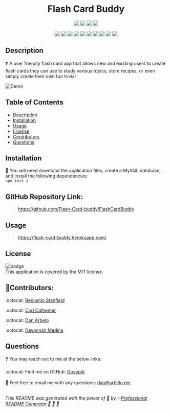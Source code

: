 <h1 align="center">Flash Card Buddy</h1>
  
  <p align="center">
    <img src="https://img.shields.io/github/repo-size/Flash-Card-buddy/FlashCardBuddy?style=plastic" />
    <img src="https://img.shields.io/github/languages/count/Flash-Card-buddy/FlashCardBuddy?style=plastic" />
    <img src="https://img.shields.io/github/languages/top/Flash-Card-buddy/FlashCardBuddy?style=plastic" />
    <img src="https://img.shields.io/github/last-commit/Flash-Card-buddy/FlashCardBuddy?style=plastic" />
  </p>

  <p align="center">
    <img src="https://img.shields.io/badge/bcrypt-black">
    <img src="https://img.shields.io/badge/Javascript-gold">
    <img src="https://img.shields.io/badge/Connect Session Sequelize-cyan">
    <img src="https://img.shields.io/badge/-dotenv-yellow">
    <img src="https://img.shields.io/badge/Express-grey">
    <img src="https://img.shields.io/badge/-Express Handlebars-orange">
    <img src="https://img.shields.io/badge/Express Session-c12127">
    <img src="https://img.shields.io/badge/-MySQL2-purple">
    <img src="https://img.shields.io/badge/-Sequelize-blue">
    <img src="https://img.shields.io/badge/-serve favicon-26acac">
    
  </p>
  
  ## Description
  ❓  A user friendly flash card app that allows new and existing users to create flash cards they can use to study various topics, store recipes, or even simply create their own fun trivia!

![Demo](./src/demo.gif)

## Table of Contents

- [Description](#description)
- [Installation](#installation)
- [Usage](#usage)
- [License](#license)
- [Contributors](#contributors)
- [Questions](#questions)

## Installation

🚨 You will need download the application files, create a MySQL database, and install the following dependencies:<br />
`npm init i`<br />

## GitHub Repository Link:

> https://github.com/Flash-Card-buddy/FlashCardBuddy

## Usage

> https://flash-card-buddy.herokuapp.com/

## License

![badge](https://img.shields.io/badge/license-MIT-success)
<br />
This application is covered by the MIT license.

## 👥Contributors:

:octocat: [Benjamin Stanfield](https://github.com/bstanfield1992)<br />

:octocat: [Cori Cathemer](https://github.com/coricathemer)<br />

:octocat: [Dan Arbelo](https://github.com/govepitr)<br />

:octocat: [Devannah Medina](https://github.com/MedinaD2)<br />

## Questions

:question: You may reach out to me at the below links:<br />
<br />
:octocat: Find me on GitHub: [Govepitr](https://github.com/Govepitr)<br />
<br />
📜 Feel free to email me with any questions: dan@arbelo.me<br /><br />

_This README was generated with the power of 💞 by ✨[Professional README Generator](https://github.com/Govepitr/ProfessionalREADMEGenerator) 🤘 🤘 🤘_
